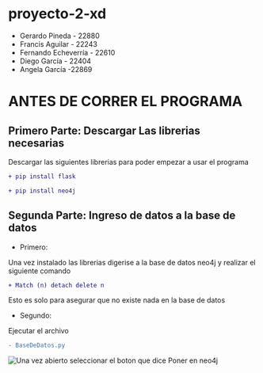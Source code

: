# proyecto-2-xd
- Gerardo Pineda - 22880
- Francis Aguilar - 22243
- Fernando Echeverría - 22610
- Diego García - 22404
- Angela García -22869

# ANTES DE CORRER EL PROGRAMA
## Primero Parte: Descargar Las librerias necesarias

Descargar las siguientes librerias para poder empezar a usar el programa

```diff 
+ pip install flask 
 ```
 ```diff 
+ pip install neo4j
 ```
## Segunda Parte: Ingreso de datos a la base de datos
- Primero:


Una vez instalado las librerias digerise a la base de datos neo4j y realizar el siguiente comando
```diff 
+ Match (n) detach delete n
 ```
  Esto es solo para asegurar que no existe nada en la base de datos
 
 - Segundo:

Ejecutar el archivo
 ```diff 
- BaseDeDatos.py
 ```

![Una vez abierto seleccionar el boton que dice Poner en neo4j](https://github.com/angelargd8/proyecto-2-xd/Programa-Recomendaciones/static/img/readme.jpg)
